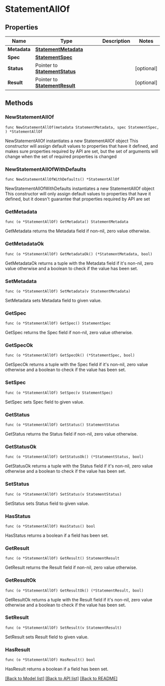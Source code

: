 # StatementAllOf

## Properties

Name | Type | Description | Notes
------------ | ------------- | ------------- | -------------
**Metadata** | [**StatementMetadata**](StatementMetadata.md) |  | 
**Spec** | [**StatementSpec**](StatementSpec.md) |  | 
**Status** | Pointer to [**StatementStatus**](StatementStatus.md) |  | [optional] 
**Result** | Pointer to [**StatementResult**](StatementResult.md) |  | [optional] 

## Methods

### NewStatementAllOf

`func NewStatementAllOf(metadata StatementMetadata, spec StatementSpec, ) *StatementAllOf`

NewStatementAllOf instantiates a new StatementAllOf object
This constructor will assign default values to properties that have it defined,
and makes sure properties required by API are set, but the set of arguments
will change when the set of required properties is changed

### NewStatementAllOfWithDefaults

`func NewStatementAllOfWithDefaults() *StatementAllOf`

NewStatementAllOfWithDefaults instantiates a new StatementAllOf object
This constructor will only assign default values to properties that have it defined,
but it doesn't guarantee that properties required by API are set

### GetMetadata

`func (o *StatementAllOf) GetMetadata() StatementMetadata`

GetMetadata returns the Metadata field if non-nil, zero value otherwise.

### GetMetadataOk

`func (o *StatementAllOf) GetMetadataOk() (*StatementMetadata, bool)`

GetMetadataOk returns a tuple with the Metadata field if it's non-nil, zero value otherwise
and a boolean to check if the value has been set.

### SetMetadata

`func (o *StatementAllOf) SetMetadata(v StatementMetadata)`

SetMetadata sets Metadata field to given value.


### GetSpec

`func (o *StatementAllOf) GetSpec() StatementSpec`

GetSpec returns the Spec field if non-nil, zero value otherwise.

### GetSpecOk

`func (o *StatementAllOf) GetSpecOk() (*StatementSpec, bool)`

GetSpecOk returns a tuple with the Spec field if it's non-nil, zero value otherwise
and a boolean to check if the value has been set.

### SetSpec

`func (o *StatementAllOf) SetSpec(v StatementSpec)`

SetSpec sets Spec field to given value.


### GetStatus

`func (o *StatementAllOf) GetStatus() StatementStatus`

GetStatus returns the Status field if non-nil, zero value otherwise.

### GetStatusOk

`func (o *StatementAllOf) GetStatusOk() (*StatementStatus, bool)`

GetStatusOk returns a tuple with the Status field if it's non-nil, zero value otherwise
and a boolean to check if the value has been set.

### SetStatus

`func (o *StatementAllOf) SetStatus(v StatementStatus)`

SetStatus sets Status field to given value.

### HasStatus

`func (o *StatementAllOf) HasStatus() bool`

HasStatus returns a boolean if a field has been set.

### GetResult

`func (o *StatementAllOf) GetResult() StatementResult`

GetResult returns the Result field if non-nil, zero value otherwise.

### GetResultOk

`func (o *StatementAllOf) GetResultOk() (*StatementResult, bool)`

GetResultOk returns a tuple with the Result field if it's non-nil, zero value otherwise
and a boolean to check if the value has been set.

### SetResult

`func (o *StatementAllOf) SetResult(v StatementResult)`

SetResult sets Result field to given value.

### HasResult

`func (o *StatementAllOf) HasResult() bool`

HasResult returns a boolean if a field has been set.


[[Back to Model list]](../README.md#documentation-for-models) [[Back to API list]](../README.md#documentation-for-api-endpoints) [[Back to README]](../README.md)


